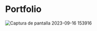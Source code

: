 # Portfolio


![Captura de pantalla 2023-09-16 153916](https://github.com/oscar2697/Oscar_Portfolio/assets/77596284/86c58ed0-9048-4789-a6a1-18514650e092)
